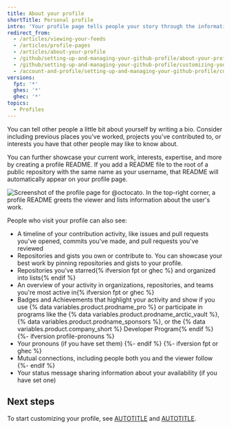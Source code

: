 ```yaml
---
title: About your profile
shortTitle: Personal profile
intro: 'Your profile page tells people your story through the information you share, the contributions you make, and the projects you showcase.'
redirect_from:
  - /articles/viewing-your-feeds
  - /articles/profile-pages
  - /articles/about-your-profile
  - /github/setting-up-and-managing-your-github-profile/about-your-profile
  - /github/setting-up-and-managing-your-github-profile/customizing-your-profile/about-your-profile
  - /account-and-profile/setting-up-and-managing-your-github-profile/customizing-your-profile/about-your-profile
versions:
  fpt: '*'
  ghes: '*'
  ghec: '*'
topics:
  - Profiles
---
```

You can tell other people a little bit about yourself by writing a bio. Consider including previous places you've worked, projects you've contributed to, or interests you have that other people may like to know about.

You can further showcase your current work, interests, expertise, and more by creating a profile README. If you add a README file to the root of a public repository with the same name as your username, that README will automatically appear on your profile page.

![Screenshot of the profile page for @octocato. In the top-right corner, a profile README greets the viewer and lists information about the user's work.](/assets/images/help/repository/profile-with-readme.png)

People who visit your profile can also see:

* A timeline of your contribution activity, like issues and pull requests you've opened, commits you've made, and pull requests you've reviewed
* Repositories and gists you own or contribute to. You can showcase your best work by pinning repositories and gists to your profile.
* Repositories you've starred{% ifversion fpt or ghec %} and organized into lists{% endif %}
* An overview of your activity in organizations, repositories, and teams you're most active in{% ifversion fpt or ghec %}
* Badges and Achievements that highlight your activity and show if you use {% data variables.product.prodname_pro %} or participate in programs like the {% data variables.product.prodname_arctic_vault %}, {% data variables.product.prodname_sponsors %}, or the {% data variables.product.company_short %} Developer Program{% endif %}
{%- ifversion profile-pronouns %}
* Your pronouns (if you have set them)
{%- endif %}
{%- ifversion fpt or ghec %}
* Mutual connections, including people both you and the viewer follow
{%- endif %}
* Your status message sharing information about your availability (if you have set one)

## Next steps

To start customizing your profile, see [AUTOTITLE](/account-and-profile/setting-up-and-managing-your-github-profile/customizing-your-profile/personalizing-your-profile) and [AUTOTITLE](/account-and-profile/how-tos/setting-up-and-managing-your-github-profile/customizing-your-profile/managing-your-profile-readme).
